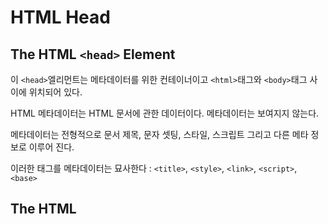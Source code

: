 # HTML Head

## The HTML `<head>` Element

이 `<head>`엘리먼트는 메타데이터를 위한 컨테이너이고 `<html>`태그와 `<body>`태그 사이에 위치되어 있다.

HTML 메타데이터는 HTML 문서에 관한 데이터이다. 메타데이터는 보여지지 않는다.

메타데이터는 전형적으로 문서 제목, 문자 셋팅, 스타일, 스크립트 그리고 다른 메타 정보로 이루어 진다.

이러한 태그를 메타데이터는 묘사한다 : `<title>`, `<style>`, `<link>`, `<script>`, `<base>`

## The HTML <title> Element

`<title>`엘리먼트는 문서의 제목을 정의한다. 그리고 모든 HTML 문서에서 요구된다.

`<title>`엘리먼트

- 브라우저 탭에서 보이는 제목을 의미
- 즐겨찾기에 추가될 때 페이지를 위한 제목을 공급한다.
- 검색엔진 결과에서 페이지를 위한 제목을 보여준다.

간단한 HTML 문서 예제

### 예제

```html
<!DOCTYPE html>
<html>

<head>
 <title>Page Title</title>
</head>

<body>
The content of the document......
</body>

</html>
```

[Try it Yourself »](https://www.w3schools.com/html/tryit.asp?filename=tryhtml_head_title)

------

## The HTML `<style>` Element

`<style>`엘리먼트는 하나의 간단한 HTML페이지를 위해 스타일 정보를 정의하기 위해 사용된다.

### 예제

```html
<style>  
    body {background-color: powderblue;}  
    h1 {color: red;}  
    p {color: blue;}
</style>
```

[Try it Yourself »](https://www.w3schools.com/html/tryit.asp?filename=tryhtml_head_style)

------

## The HTML `<link>` Element

`<link>`엘리먼트는 외부 스타일시트를 가져오기 위해서 링크를 사용하기 위한 엘리먼트다.

### 예제

```html
<link rel="stylesheet" href="mystyle.css">
```

[Try it Yourself »](https://www.w3schools.com/html/tryit.asp?filename=tryhtml_head_link)

**Tip:** CSS에관해 배우고 싶으면 이곳을 참조해라  [CSS Tutorial](https://www.w3schools.com/css/default.asp).

------

## The HTML `<meta>` Element

`<meta>`엘리먼트는 문자 셋팅, 페이지 설명, 키워드, 작가, 다른 메타데이터들의 설명을 위해 사용된다.

메타데이터는 브라우저에 의해 사용되고, 검색 엔진에의해 사용되고, 또다른 여러 웹서비스에 의해 사용된다.

문자셋팅을 사용하는 것은 다음과 같다.

```html
<meta charset="UTF-8">
```

웹페이지의 설명을 하는 것은 다음과 같다.

```html
<meta name="description" content="Free Web tutorials">
```

검색엔진의 키워드를 정의하는 것은 다음과 같다.

```html
<meta name="keywords" content="HTML, CSS, XML, JavaScript">
```

페이지의 작가를 정의하는 것은 다음과 같다.

```html
<meta name="author" content="John Doe">
```

매 30초마다 문서를 갱신하는 것은 다음과 같다.

```html
<meta http-equiv="refresh" content="30">
```

다음은 `<meta>`태그의 예제이다.

### 예제

```html
<meta charset="UTF-8">
<meta name="description" content="Free Web tutorials"><meta name="keywords" content="HTML,CSS,XML,JavaScript">
<meta name="author" content="John Doe">
```

[Try it Yourself »](https://www.w3schools.com/html/tryit.asp?filename=tryhtml_head_meta)

------

## Setting The Viewport

HTML5는 웹디자이너에게   `<meta>` 태그를 통해  뷰포트를 통제하는방법을 알려준다.

뷰포트는 웹페이지의 유저의 볼 수있는 영역이라는 뜻이다. 이것은 기기들에 따라 다양하며 모바일에서는 더작을 수 있고 컴퓨터 스크린에서는 더 클 수 잇다.

너는 모든 너의 웹페이지안에 `<meta>`뷰포트 엘리먼트를 포함해야만 한다.

```html
<meta name="viewport" content="width=device-width, initial-scale=1.0">
```

 `<meta>` 뷰포트 엘리먼트는 브라우저에게 어떻게 페이지의 차원이나 크기를 통제하는 지를 알려준다.

width=device-with 부분은 기기의 스크린의 넓이에 따라서 페이지의 넓이를 지정하게 해준다.

initial-scale=1.0 부분은 브라우저에 의해 처음 페이지가 로드 될 때 줌 수준을 지정해 주는 것이다

여기에 페이지의 뷰포트 메타 태그 없이 쓴예제와 뷰포트 메타태그를 쓴 예제가 있다

**Tip:** 만약 너가 핸드폰이나 타블릿으로 이페이지를 열면 너는 두개의 차이점을 볼 수 있을 것이다.

![img](https://www.w3schools.com/css/img_viewport1.png)

**Without the viewport meta tag**](https://www.w3schools.com/html/example_withoutviewport.htm)



![img](https://www.w3schools.com/css/img_viewport2.png)

**With the viewport meta tag**](https://www.w3schools.com/html/example_withviewport.htm)



------

## The HTML `<script>` Element

`<script>`엘리먼트는 고객중심의 자바스크립트를 정의하는데 사용된다.

자바스크립트는 HTML 엘리먼트의 id=demo를 가진것에 Hello JavaScript라고 쓸 수 있다.

### 예제

```javascript
<script>
   function myFunction{
       document.getElementById("demo").innerHTML = "HelloJavaScript!";
   }
</script>
```

[Try it Yourself »](https://www.w3schools.com/html/tryit.asp?filename=tryhtml_head_script)

**Tip:** 자바스크립트에 대해 더 배우고 싶다면 이곳을 참조해라 [JavaScript Tutorial](https://www.w3schools.com/js/default.asp).

------

## The HTML `<base>` Element

`<base>`는 페이지의 모든 상대 URL에 대한 기본 URL 및 기본 대상을 지정한다.

### 예제

```html
<base href="https://www.w3schools.com/images/" target="_blank">
```

[Try it Yourself »](https://www.w3schools.com/html/tryit.asp?filename=tryhtml_head_base)

------

## Omitting `<html>`, `<head>` and `<body>`?

HTML5 표준에 의하면 `<html>` ,  `<body>` , `<head>` 태그는 생략할 수있다.

### 예제

```css
<!DOCTYPE html>
<title>Page Title</title>

<h1>This is a heading</h1>
<p>This is a paragraph.</p>
```

[Try it Yourself »](https://www.w3schools.com/html/tryit.asp?filename=tryhtml_head_none)

**Note:**

W3School은 이러한 `<html>`태그와 `<body>`태그를 생략하는 것을 추천하지 않는다. 이러한 태그를 생략하면 DOM이나 XML 소프트웨어에 충돌을 일으킬 수있고 IE9와 같은 다른 브라우저에서 에러를 일으킬 수 있다.

그러나 `<head>`태그를 생략하는 것은 오랫동안 일반적인 관행이 되곤 했다.

------

## HTML head Elements

| 태그       | 설명                                                  |
| :--------- | :---------------------------------------------------- |
| `<head>`   | 문서에 관해 정보를 정의한다.                          |
| `<title>`  | 문서의 제목을 정의한다.                               |
| `<base>`   | 페이지의 링크에 기본 타겟값이나 기본 주소를 정의한다. |
| `<link>`   | 외부 소스와 문서사이에  관계를 정의한다.              |
| `<meta>`   | HTML 문서에 관해 메타데이터를 정의한다.               |
| `<script>` | 클라이언트측의 스크립트를 정의한다.                   |
| `<style>`  | 문서를 위한 스타일 정보를 정의한다.                   |

[HTML Layout](./HTML_layout.md)

